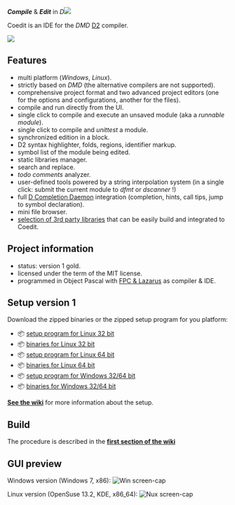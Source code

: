 
***Compile*** & ***Edit*** in _D_![](https://github.com/BBasile/Coedit/raw/master/logo/coedit.png)

Coedit is an IDE for the _DMD_ [D2](http://dlang.org)  compiler.

![](https://github.com/BBasile/Coedit/raw/master/lazproj/coedit.win7.33.png)

**Features**
---
- multi platform (_Windows_, _Linux_).
- strictly based on *DMD* (the alternative compilers are not supported).
- comprehensive project format and two advanced project editors (one for the options and configurations, another for the files).
- compile and run directly from the UI.
- single click to compile and execute an unsaved module (aka a _runnable module_).
- single click to compile and _unittest_ a module.
- synchronized edition in a block.
- D2 syntax highlighter, folds, regions, identifier markup.
- symbol list of the module being edited.
- static libraries manager.
- search and replace.
- _todo comments_ analyzer.
- user-defined tools powered by a string interpolation system (in a single click: submit the current module to _dfmt_ or _dscanner_ !)
- full [D Completion Daemon](https://github.com/Hackerpilot/DCD) integration (completion, hints, call tips, jump to symbol declaration).
- mini file browser.
- [selection of 3rd party libraries](https://github.com/BBasile/metad) that can be easily build and integrated to Coedit.

**Project information**
---
- status:  version 1 gold.
- licensed under the term of the MIT license.
- programmed in Object Pascal with [FPC & Lazarus](http://www.lazarus.freepascal.org) as compiler & IDE.

**Setup version 1**
---
Download the zipped binaries or the zipped setup program for you platform:

- :package: [setup program for Linux 32 bit](https://github.com/BBasile/Coedit/releases/download/1_gold/coedit.1gold.linux32.setup.zip)
- :package: [binaries for Linux 32 bit](https://github.com/BBasile/Coedit/releases/download/1_gold/coedit.1gold.linux32.zip)
- :package: [setup program for Linux 64 bit](https://github.com/BBasile/Coedit/releases/download/1_gold/coedit.1gold.linux64.setup.zip)
- :package: [binaries for Linux 64 bit](https://github.com/BBasile/Coedit/releases/download/1_gold/coedit.1gold.linux64.zip)
- :package: [setup program for Windows 32/64 bit](https://github.com/BBasile/Coedit/releases/download/1_gold/coedit.1gold.win32.setup.zip)
- :package: [binaries for Windows 32/64 bit](https://github.com/BBasile/Coedit/releases/download/1_gold/coedit.1gold.win32.zip)

[**See the wiki**](https://github.com/BBasile/Coedit/wiki#detailed-setup-procedure) for more information about the setup.

**Build**
---

The procedure is described in the [**first section of the wiki**](https://github.com/BBasile/Coedit/wiki#detailed-setup-procedure)

**GUI preview**
---
Windows version (Windows 7, x86):
![Win screen-cap](https://github.com/BBasile/Coedit/raw/master/lazproj/coedit.win7.png "Coedit GUI preview")

Linux version (OpenSuse 13.2, KDE, x86_64):
![Nux screen-cap](https://github.com/BBasile/Coedit/raw/master/lazproj/coedit.linux.kde.png "Coedit GUI preview")
